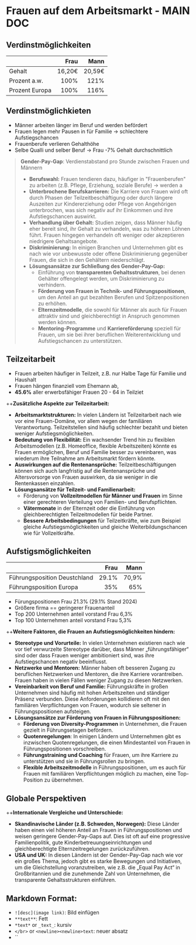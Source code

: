 # Frauen auf dem Arbeitsmarkt - MAIN DOC

## Verdinstmöglichkeiten
|                | Frau   | Mann   |
|----------------|-------:|-------:|
| Gehalt         | 16,20€ | 20,59€ |
| Prozent a.w.   | 100%   | 121%   |
| Prozent Europa | 100%   | 116%   |

## Verdinstmöglichkieten
* Männer arbeiten länger im Beruf und werden befördert
* Frauen legen mehr Pausen in für Familie -> schlechtere Aufstiegschancen
* Frauenberufe verlieren Gehalthöhe
* Selbe Qualli und selber Beruf -> Frau -7% Gehalt durchschnittlich

> **Gender-Pay-Gap**: Verdienstabstand pro Stunde zwischen Frauen und Männern
>
>- **Berufswahl:** Frauen tendieren dazu, häufiger in "Frauenberufen" zu arbeiten (z.B. Pflege, Erziehung, soziale Berufe) -> werden a  
>- **Unterbrochene Berufskarrieren:** Die Karriere von Frauen wird oft durch Phasen der Teilzeitbeschäftigung oder durch längere Auszeiten zur Kindererziehung oder Pflege von Angehörigen unterbrochen, was sich negativ auf ihr Einkommen und ihre Aufstiegschancen auswirkt.  
>- **Verhandlung über Gehalt:** Studien zeigen, dass Männer häufig eher bereit sind, ihr Gehalt zu verhandeln, was zu höheren Löhnen führt. Frauen hingegen verhandeln oft weniger oder akzeptieren niedrigere Gehaltsangebote.  
>- **Diskriminierung:** In einigen Branchen und Unternehmen gibt es nach wie vor unbewusste oder offene Diskriminierung gegenüber Frauen, die sich in den Gehältern niederschlägt.  
>- **Lösungsansätze zur Schließung des Gender-Pay-Gap:**  
>   - Einführung von **transparenten Gehaltsstrukturen**, bei denen Gehälter offengelegt werden, um Diskriminierung zu verhindern.  
>   - **Förderung von Frauen in Technik- und Führungspositionen**, um den Anteil an gut bezahlten Berufen und Spitzenpositionen zu erhöhen.  
>   - **Elternzeitmodelle**, die sowohl für Männer als auch für Frauen attraktiv sind und gleichberechtigt in Anspruch genommen werden können.  
>   - **Mentoring-Programme** und **Karriereförderung** speziell für Frauen, um sie bei ihrer beruflichen Weiterentwicklung und Aufstiegschancen zu unterstützen.

## Teilzeitarbeit
* Frauen arbeiten häufiger in Teilzeit, z.B. nur Halbe Tage für Familie und Haushalt
* Frauen hängen finanziell vom Ehemann ab,
* **45.6%** aller erwerbsfähiger Frauen 20 - 64 in Teilziet

++**Zusätzliche Aspekte zur Teilzeitarbeit:**  
- **Arbeitsmarktstrukturen:** In vielen Ländern ist Teilzeitarbeit nach wie vor eine Frauen-Domäne, vor allem wegen der familiären Verantwortung. Teilzeitstellen sind häufig schlechter bezahlt und bieten weniger Aufstiegsmöglichkeiten.  
- **Bedeutung von Flexibilität:** Ein wachsender Trend hin zu flexiblen Arbeitsmodellen (z.B. Homeoffice, flexible Arbeitszeiten) könnte es Frauen ermöglichen, Beruf und Familie besser zu vereinbaren, was wiederum ihre Teilnahme am Arbeitsmarkt fördern könnte.  
- **Auswirkungen auf die Rentenansprüche:** Teilzeitbeschäftigungen können sich auch langfristig auf die Rentenansprüche und Altersvorsorge von Frauen auswirken, da sie weniger in die Rentenkassen einzahlen.  
- **Lösungsansätze für Teilzeit- und Familienarbeit:**  
   - Förderung von **Vollzeitmodellen für Männer und Frauen** im Sinne einer gerechteren Verteilung von Familien- und Berufspflichten.  
   - **Vätermonate** in der Elternzeit oder die Einführung von gleichberechtigten Teilzeitmodellen für beide Partner.  
   - **Bessere Arbeitsbedingungen** für Teilzeitkräfte, wie zum Beispiel gleiche Aufstiegsmöglichkeiten und gleiche Weiterbildungschancen wie für Vollzeitkräfte.

## Aufstigsmöglichkeiten
|                              |  Frau |  Mann |
|------------------------------|------:|------:|
| Führungsposition Deustchland | 29.1% | 70,9% |
| Führungsposition Europa      |   35% |   65% |

* Fürungspositionen Frau 21.3% (29.1% Stand 2024)
* Größere firma == geringerer Frauenanteil
* Top 200 Unternehmen anteil vorstand Frau 6,3%
* Top 100 Unternehmen anteil vorstand Frau 5,3%

++**Weitere Faktoren, die Frauen an Aufstiegsmöglichkeiten hindern:**  
- **Stereotype und Vorurteile:** In vielen Unternehmen existieren nach wie vor tief verwurzelte Stereotype darüber, dass Männer „führungsfähiger“ sind oder dass Frauen weniger ambitioniert sind, was ihre Aufstiegschancen negativ beeinflusst.  
- **Netzwerke und Mentoren:** Männer haben oft besseren Zugang zu beruflichen Netzwerken und Mentoren, die ihre Karriere vorantreiben. Frauen haben in vielen Fällen weniger Zugang zu diesen Netzwerken.  
- **Vereinbarkeit von Beruf und Familie:** Führungskräfte in großen Unternehmen sind häufig mit hohen Arbeitszeiten und ständiger Präsenz verbunden. Diese Anforderungen kollidieren oft mit den familiären Verpflichtungen von Frauen, wodurch sie seltener in Führungspositionen aufsteigen.  
- **Lösungsansätze zur Förderung von Frauen in Führungspositionen:**  
   - **Förderung von Diversity-Programmen** in Unternehmen, die Frauen gezielt in Führungsetagen befördern.  
   - **Quotenregelungen**: In einigen Ländern und Unternehmen gibt es inzwischen Quotenregelungen, die einen Mindestanteil von Frauen in Führungspositionen vorschreiben.  
   - **Führungstraining und Coaching** für Frauen, um ihre Karriere zu unterstützen und sie in Führungsrollen zu bringen.  
   - **Flexible Arbeitszeitmodelle** in Führungspositionen, um es auch für Frauen mit familiären Verpflichtungen möglich zu machen, eine Top-Position zu übernehmen.

## Globale Perspektiven

++**Internationale Vergleiche und Unterschiede:**  
- **Skandinavische Länder (z.B. Schweden, Norwegen):** Diese Länder haben einen viel höheren Anteil an Frauen in Führungspositionen und weisen geringere Gender-Pay-Gaps auf. Dies ist oft auf eine progressive Familienpolitik, gute Kinderbetreuungseinrichtungen und gleichberechtigte Elternzeitregelungen zurückzuführen.  
- **USA und UK:** In diesen Ländern ist der Gender-Pay-Gap nach wie vor ein großes Thema, jedoch gibt es starke Bewegungen und Initiativen, um die Gleichstellung voranzutreiben, wie z.B. die „Equal Pay Act“ in Großbritannien und die zunehmende Zahl von Unternehmen, die transparente Gehaltsstrukturen einführen.



## Markdown Format:

- `![desc](image link)`: Bild einfügen
- `**text**`: Fett
- `*text*` or `_text_`: kursiv
- `</br>` or `<newline><newline>text`: neuer absatz
- ``
